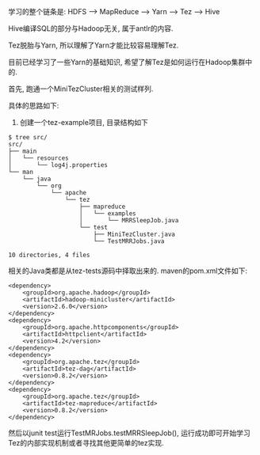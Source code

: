 学习的整个链条是: HDFS --> MapReduce --> Yarn --> Tez  --> Hive

Hive编译SQL的部分与Hadoop无关, 属于antlr的内容.

Tez脱胎与Yarn, 所以理解了Yarn才能比较容易理解Tez.

目前已经学习了一些Yarn的基础知识, 希望了解Tez是如何运行在Hadoop集群中的.

首先, 跑通一个MiniTezCluster相关的测试样列.

具体的思路如下:
1. 创建一个tez-example项目, 目录结构如下
```
$ tree src/
src/
├── main
│   └── resources
│       └── log4j.properties
└── man
    └── java
        └── org
            └── apache
                └── tez
                    ├── mapreduce
                    │   └── examples
                    │       └── MRRSleepJob.java
                    └── test
                        ├── MiniTezCluster.java
                        └── TestMRRJobs.java

10 directories, 4 files
```
相关的Java类都是从tez-tests源码中择取出来的.
maven的pom.xml文件如下:
```
<dependency>
    <groupId>org.apache.hadoop</groupId>
    <artifactId>hadoop-minicluster</artifactId>
    <version>2.6.0</version>
</dependency>
<dependency>
    <groupId>org.apache.httpcomponents</groupId>
    <artifactId>httpclient</artifactId>
    <version>4.2</version>
</dependency>
<dependency>
    <groupId>org.apache.tez</groupId>
    <artifactId>tez-dag</artifactId>
    <version>0.8.2</version>
</dependency>
<dependency>
    <groupId>org.apache.tez</groupId>
    <artifactId>tez-mapreduce</artifactId>
    <version>0.8.2</version>
</dependency>
```
然后以junit test运行TestMRJobs.testMRRSleepJob(), 运行成功即可开始学习Tez的内部实现机制或者寻找其他更简单的tez实现.


